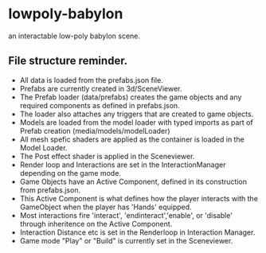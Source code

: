 # lowpoly-babylon
an interactable low-poly babylon scene.

## File structure reminder.
- All data is loaded from the prefabs.json file.
- Prefabs are currently created in 3d/SceneViewer.
- The Prefab loader (data/prefabs) creates the game objects and any required components as defined in prefabs.json.
- The loader also attaches any triggers that are created to game objects.
- Models are loaded from the model loader with typed imports as part of Prefab creation (media/models/modelLoader)
- All mesh spefic shaders are applied as the container is loaded in the Model Loader.
- The Post effect shader is applied in the Sceneviewer.
- Render loop and Interactions are set in the InteractionManager depending on the game mode.
- Game Objects have an Active Component, defined in its construction from prefabs.json.
- This Active Component is what defines how the player interacts with the GameObject when the player has 'Hands' equipped.
- Most interactions fire 'interact', 'endinteract','enable', or 'disable' through inheritence on the Active Component.
- Interaction Distance etc is set in the Renderloop in Interaction Manager.
- Game mode "Play" or "Build" is currently set in the Sceneviewer.